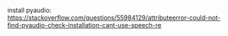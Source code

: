 

install pyaudio: https://stackoverflow.com/questions/55984129/attributeerror-could-not-find-pyaudio-check-installation-cant-use-speech-re